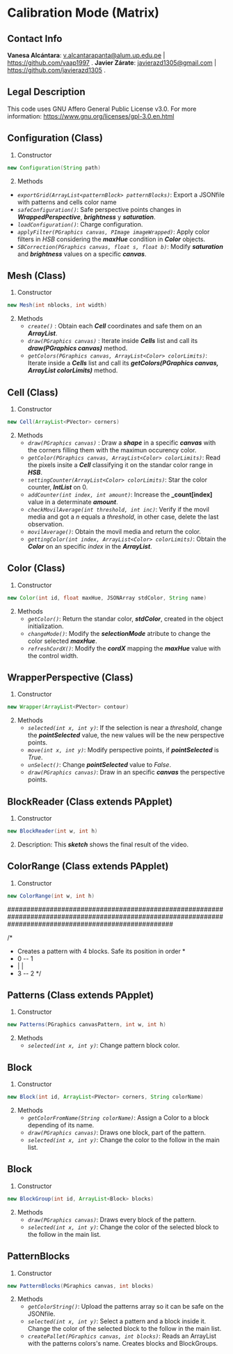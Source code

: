 # **Calibration Mode (Matrix)**

## **Contact Info**
**Vanesa Alcántara**: v.alcantarapanta@alum.up.edu.pe | https://github.com/vaap1997 .
**Javier Zárate**: javierazd1305@gmail.com | https://github.com/javierazd1305 .



## **Legal Description**
This code uses GNU Affero General Public License v3.0. For more information: https://www.gnu.org/licenses/gpl-3.0.en.html


## **Configuration (Class)**
1. Constructor
```java
new Configuration(String path)
```
2. Methods
- *`exportGrid(ArrayList<patternBlock> patternBlocks)`*: Export a JSONfile with patterns and cells color name
- *`safeConfiguration()`*: Safe perspective points changes in **_WrappedPerspective_**, **_brightness_** y **_saturation_**.
- *`loadConfiguration()`*: Charge configuration.
- *`applyFilter(PGraphics canvas, PImage imageWrapped)`*: Apply color filters in *HSB* considering the **_maxHue_** condition in  **_Color_** objects.
- *`SBCorrection(PGraphics canvas, float s, float b)`*: Modify **_saturation_** and **_brightness_** values on a specific **_canvas_**.

## **Mesh (Class)**
1. Constructor
```java
new Mesh(int nblocks, int width)
```
2. Methods
   - *`create()`* : Obtain each **_Cell_** coordinates and safe them on an **_ArrayList_**.
   - *`draw(PGraphics canvas)`* : Iterate inside **_Cells_** list and call its **_draw(PGraphics canvas)_** method.
   - *`getColors(PGraphics canvas, ArrayList<Color> colorLimits)`*:  Iterate inside a **_Cells_** list and call its **_getColors(PGraphics canvas, ArrayList<Color> colorLimits)_** method.

## **Cell (Class)**
1. Constructor
```java
new Cell(ArrayList<PVector> corners)
```
2. Methods
   - *`draw(PGraphics canvas)`* : Draw a **_shape_**  in a specific **_canvas_** with the corners filling them with the maximun occurency color.
   - *`getColor(PGraphics canvas, ArrayList<Color> colorLimits)`*: Read the pixels insite a **_Cell_** classifying it on the standar color range in **_HSB_**.
   - *`settingCounter(ArrayList<Color> colorLimits)`*: Star the color counter,  **_IntList_** on 0.
   - *`addCounter(int index, int amount)`*: Increase the **_count[index]** value in a determinate **_amount_**.
   - *`checkMovilAverage(int threshold, int inc)`*: Verify if the movil media and got a _n_ equals a _threshold_, in other case, delete the last observation.
   - *`movilAverage()`*: Obtain the movil media and return the color.
   - *`gettingColor(int index, ArrayList<Color> colorLimits)`*:  Obtain the **_Color_** on an specific _index_ in the **_ArrayList<Color>_**.

## **Color (Class)**
1. Constructor
```java
new Color(int id, float maxHue, JSONArray stdColor, String name)
```
2. Methods
    - *`getColor()`*: Return the standar color, **_stdColor_**, created in the object initialization.
    - *`changeMode()`*: Modify the **_selectionMode_** atribute to change the color selected **_maxHue_**.
    - *`refreshCordX()`*: Modify the **_cordX_** mapping the **_maxHue_** value with the control width.

## **WrapperPerspective (Class)**
1. Constructor
```java
new Wrapper(ArrayList<PVector> contour)
```
2. Methods
    - *`selected(int x, int y)`*: If the selection is near a _threshold_, change the **_pointSelected_** value, the new values will be the new perspective points.
    - *`move(int x, int y)`*: Modify perspective points, if **_pointSelected_** is *True*.
    - *`unSelect()`*: Change **_pointSelected_** value to *False*.
    - *`draw(PGraphics canvas)`*: Draw in an specific **_canvas_** the perspective points.

## **BlockReader (Class extends PApplet)**
1. Constructor
```java
new BlockReader(int w, int h)
```
2. Description: This **_sketch_** shows the final result of the video.

## **ColorRange (Class extends PApplet)**
1. Constructor
```java
new ColorRange(int w, int h)
```

###########################################################################################################################################################

/*
* Creates a pattern with 4 blocks. Safe its position in order *
*  0 -- 1
*  |    |
*  3 -- 2
*/

## **Patterns (Class extends PApplet)**
1. Constructor
```java
new Patterns(PGraphics canvasPattern, int w, int h)
```
2. Methods
    - *`selected(int x, int y)`*: Change pattern block color.

## **Block**
1. Constructor
```java
new Block(int id, ArrayList<PVector> corners, String colorName)
```
2. Methods
    - *`getColorFromName(String colorName)`*: Assign a Color to a block depending of its name.
    - *`draw(PGraphics canvas)`*: Draws one block, part of the pattern.
    - *`selected(int x, int y)`*: Change the color to the follow in the main list.

## **Block**
1. Constructor
```java
new BlockGroup(int id, ArrayList<Block> blocks)
```
2. Methods
    - *`draw(PGraphics canvas)`*: Draws every block of the pattern.
    - *`selected(int x, int y)`*: Change the color of the selected block to the follow in the main list.

## **PatternBlocks**
1. Constructor
```java
new PatternBlocks(PGraphics canvas, int blocks)
```
2. Methods
    - *`getColorString()`*: Upload the patterns array so it can be safe on the JSONfile.
    - *`selected(int x, int y)`*: Select a pattern and a block inside it. Change the color of the selected block to the follow in the main list.
    - *`createPallet(PGraphics canvas, int blocks)`*: Reads an ArrayList with the patterns colors's name. Creates blocks and BlockGroups.
